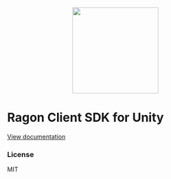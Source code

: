 <div align="center">
  <h3>
    <a href="https://github.com/edmand46/Ragon">
        <img src="https://github.com/edmand46/Ragon/raw/main/Images/ragon-logo.png" width="200"/>
    </a> 
  </h3>
</div>

# Ragon Client SDK for Unity

<a href="https://ragon-server.com/docs/first-steps-box">View documentation</a>
### License
MIT